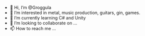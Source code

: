 - 👋 Hi, I’m @Groggula
- 👀 I’m interested in metal, music production, guitars, gin, games.
- 🌱 I’m currently learning C# and Unity
- 💞️ I’m looking to collaborate on ...
- 📫 How to reach me ...

<!---
Groggula/Groggula is a ✨ special ✨ repository because its `README.md` (this file) appears on your GitHub profile.
You can click the Preview link to take a look at your changes.
--->
